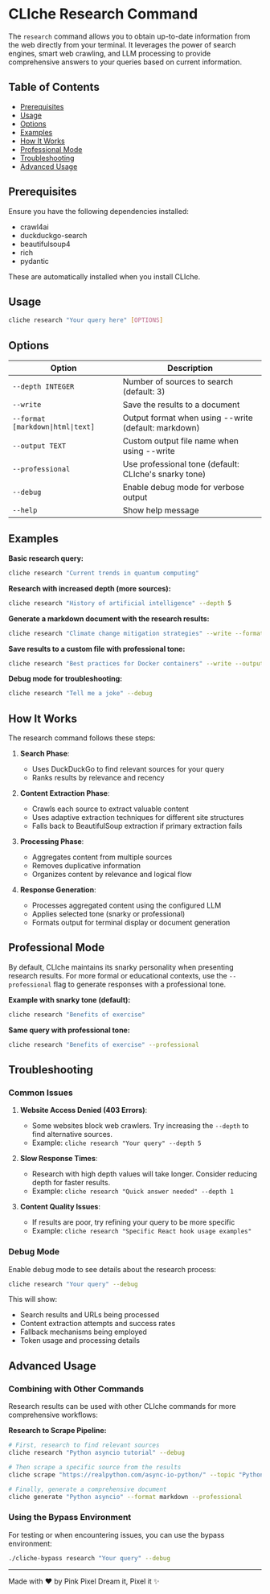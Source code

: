 # CLIche Research Command

The `research` command allows you to obtain up-to-date information from the web directly from your terminal. It leverages the power of search engines, smart web crawling, and LLM processing to provide comprehensive answers to your queries based on current information.

## Table of Contents

- [Prerequisites](#prerequisites)
- [Usage](#usage)
- [Options](#options)
- [Examples](#examples)
- [How It Works](#how-it-works)
- [Professional Mode](#professional-mode)
- [Troubleshooting](#troubleshooting)
- [Advanced Usage](#advanced-usage)

## Prerequisites

Ensure you have the following dependencies installed:
- crawl4ai
- duckduckgo-search
- beautifulsoup4
- rich
- pydantic

These are automatically installed when you install CLIche.

## Usage

```bash
cliche research "Your query here" [OPTIONS]
```

## Options

| Option | Description |
|--------|-------------|
| `--depth INTEGER` | Number of sources to search (default: 3) |
| `--write` | Save the results to a document |
| `--format [markdown\|html\|text]` | Output format when using --write (default: markdown) |
| `--output TEXT` | Custom output file name when using --write |
| `--professional` | Use professional tone (default: CLIche's snarky tone) |
| `--debug` | Enable debug mode for verbose output |
| `--help` | Show help message |

## Examples

**Basic research query:**
```bash
cliche research "Current trends in quantum computing"
```

**Research with increased depth (more sources):**
```bash
cliche research "History of artificial intelligence" --depth 5
```

**Generate a markdown document with the research results:**
```bash
cliche research "Climate change mitigation strategies" --write --format markdown
```

**Save results to a custom file with professional tone:**
```bash
cliche research "Best practices for Docker containers" --write --output docker_guide --professional
```

**Debug mode for troubleshooting:**
```bash
cliche research "Tell me a joke" --debug
```

## How It Works

The research command follows these steps:

1. **Search Phase**: 
   - Uses DuckDuckGo to find relevant sources for your query
   - Ranks results by relevance and recency

2. **Content Extraction Phase**:
   - Crawls each source to extract valuable content
   - Uses adaptive extraction techniques for different site structures
   - Falls back to BeautifulSoup extraction if primary extraction fails

3. **Processing Phase**:
   - Aggregates content from multiple sources
   - Removes duplicative information
   - Organizes content by relevance and logical flow

4. **Response Generation**:
   - Processes aggregated content using the configured LLM
   - Applies selected tone (snarky or professional)
   - Formats output for terminal display or document generation

## Professional Mode

By default, CLIche maintains its snarky personality when presenting research results. For more formal or educational contexts, use the `--professional` flag to generate responses with a professional tone.

**Example with snarky tone (default):**
```bash
cliche research "Benefits of exercise"
```

**Same query with professional tone:**
```bash
cliche research "Benefits of exercise" --professional
```

## Troubleshooting

### Common Issues

1. **Website Access Denied (403 Errors)**:
   - Some websites block web crawlers. Try increasing the `--depth` to find alternative sources.
   - Example: `cliche research "Your query" --depth 5`

2. **Slow Response Times**:
   - Research with high depth values will take longer. Consider reducing depth for faster results.
   - Example: `cliche research "Quick answer needed" --depth 1`

3. **Content Quality Issues**:
   - If results are poor, try refining your query to be more specific
   - Example: `cliche research "Specific React hook usage examples"`

### Debug Mode

Enable debug mode to see details about the research process:

```bash
cliche research "Your query" --debug
```

This will show:
- Search results and URLs being processed
- Content extraction attempts and success rates
- Fallback mechanisms being employed
- Token usage and processing details

## Advanced Usage

### Combining with Other Commands

Research results can be used with other CLIche commands for more comprehensive workflows:

**Research to Scrape Pipeline:**
```bash
# First, research to find relevant sources
cliche research "Python asyncio tutorial" --debug

# Then scrape a specific source from the results
cliche scrape "https://realpython.com/async-io-python/" --topic "Python asyncio" --depth 2

# Finally, generate a comprehensive document
cliche generate "Python asyncio" --format markdown --professional
```

### Using the Bypass Environment

For testing or when encountering issues, you can use the bypass environment:

```bash
./cliche-bypass research "Your query" --debug
```

---

Made with ❤️ by Pink Pixel
Dream it, Pixel it ✨ 
